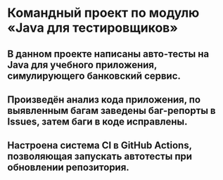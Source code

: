 # Командный проект по модулю «Java для тестировщиков»

## В данном проекте написаны авто-тесты на Java для учебного приложения, симулирующего банковский сервис. 

## Произведён анализ кода приложения, по выявленным багам заведены баг-репорты в Issues, затем баги в коде исправлены. 

## Настроена система CI в GitHub Actions, позволяющая запускать автотесты при обновлении репозитория. 

